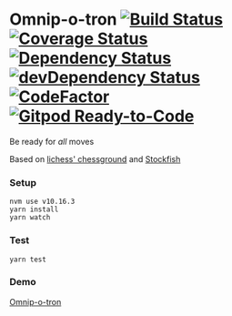 
# Omnip-o-tron [![Build Status](https://travis-ci.org/tailuge/omnip-o-tron.svg?branch=master)](https://travis-ci.org/tailuge/omnip-o-tron/) [![Coverage Status](https://coveralls.io/repos/github/tailuge/omnip-o-tron/badge.svg?branch=master)](https://coveralls.io/github/tailuge/omnip-o-tron?branch=master) [![Dependency Status](https://david-dm.org/tailuge/omnip-o-tron.svg)](https://david-dm.org/tailuge/omnip-o-tron) [![devDependency Status](https://david-dm.org/tailuge/omnip-o-tron/dev-status.svg)](https://david-dm.org/tailuge/omnip-o-tron#info=devDependencies) [![CodeFactor](https://www.codefactor.io/repository/github/tailuge/omnip-o-tron/badge)](https://www.codefactor.io/repository/github/tailuge/omnip-o-tron) [![Gitpod Ready-to-Code](https://img.shields.io/badge/Gitpod-Ready--to--Code-blue?logo=gitpod)](https://gitpod.io/#https://github.com/tailuge/omnip-o-tron) 


Be ready for *all* moves

Based on [lichess' chessground](https://github.com/ornicar/chessground-examples) and [Stockfish](https://github.com/niklasf/stockfish.js)


### Setup

```
nvm use v10.16.3
yarn install
yarn watch 
```
### Test

```
yarn test
```

### Demo

[Omnip-o-tron](https://tailuge.github.io/omnip-o-tron/index.html)



